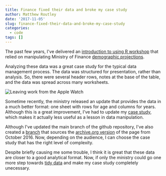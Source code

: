 ```yaml
---
title: Finance fixed their data and broke my case study
author: Matthew Routley
date: '2017-11-05'
slug: finance-fixed-their-data-and-broke-my-case-study
categories:
  - code
tags: []
---
```

The past few years, I've delivered an [introduction to using R workshop](https://github.com/mroutley/analytics_with_r) that relied on manipulating Ministry of Finance [demographic projections](https://www.fin.gov.on.ca/en/economy/demographics/projections/). 

Analyzing these data was a great case study for the typical data management process. The data was structured for presentation, rather than analysis. So, there were several header rows, notes at the base of the table, and the data was spread across many worksheets. 

![Leaving work from the Apple Watch](/images/finance_projections_table_6.png)

Sometime recently, the ministry released an update that provides the data in a much better format: one sheet with rows for age and columns for years. Although this is a great improvement, I’ve had to update my [case study](https://github.com/mroutley/analytics_with_r/commit/3ad3aac2ce979405c460acde743500f3203e2067), which makes it actually less useful as a lesson in data manipulation.

Although I've updated the main branch of the github repository, I've also created a [branch](https://github.com/mroutley/analytics_with_r/tree/2016_demog/case_study/population) that sources the [archive.org version](https://web.archive.org/web/20161014124140/https://www.fin.gov.on.ca/en/economy/demographics/projections/table6.html) of the page from October 2016. Now, depending on the audience, I can choose the case study that has the right level of complexity.

Despite briefly causing me some trouble, I think it is great that these data are closer to a good analytical format. Now, if only the ministry could go one more step towards [tidy data](https://en.wikipedia.org/wiki/Tidy_data) and make my case study completely unecessary.
